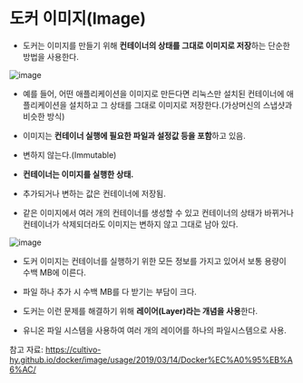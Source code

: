 

#  도커 이미지(Image)


- 도커는 이미지를 만들기 위해 **컨테이너의 상태를 그대로 이미지로 저장**하는 단순한 방법을 사용한다.

![image](https://user-images.githubusercontent.com/15938354/120000421-bfce2c80-c00d-11eb-96b8-c3e7613086fd.png)


- 예를 들어, 어떤 애플리케이션을 이미지로 만든다면 리눅스만 설치된 컨테이너에 애플리케이션을 설치하고
그 상태를 그대로 이미지로 저장한다.(가상머신의 스냅샷과 비슷한 방식)

- 이미지는 **컨테이너 실행에 필요한 파일과 설정값 등을 포함**하고 있음. 

- 변하지 않는다.(Immutable)

- **컨테이너는 이미지를 실행한 상태.**

- 추가되거나 변하는 값은 컨테이너에 저장됨.

- 같은 이미지에서 여러 개의 컨테이너를 생성할 수 있고 컨테이너의 상태가 바뀌거나 컨테이너가 삭제되더라도 
이미지는 변하지 않고 그대로 남아 있다.

![image](https://user-images.githubusercontent.com/15938354/119999074-51d53580-c00c-11eb-8e9c-1886bfbe3c37.png)


- 도커 이미지는 컨테이너를 실행하기 위한 모든 정보를 가지고 있어서 보통 용량이 수백 MB에 이른다.

- 파일 하나 추가 시 수백 MB를 다 받기는 부담이 크다.

- 도커는 이런 문제를 해결하기 위해 **레이어(Layer)라는 개념을 사용**한다.

- 유니온 파일 시스템을 사용하여 여러 개의 레이어를 하나의 파일시스템으로 사용.





참고 자료:
https://cultivo-hy.github.io/docker/image/usage/2019/03/14/Docker%EC%A0%95%EB%A6%AC/
